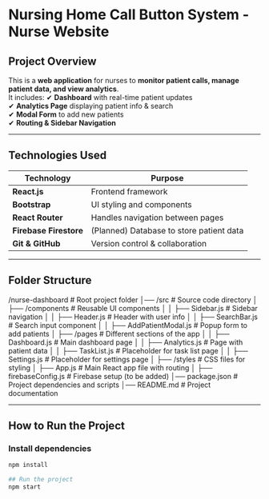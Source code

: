 # Nursing Home Call Button System - Nurse Website

## Project Overview
This is a **web application** for nurses to **monitor patient calls, manage patient data, and view analytics**.  
It includes:
✔ **Dashboard** with real-time patient updates  
✔ **Analytics Page** displaying patient info & search  
✔ **Modal Form** to add new patients  
✔ **Routing & Sidebar Navigation**  

---

## Technologies Used
| Technology  | Purpose |
|-------------|---------|
| **React.js** | Frontend framework |
| **Bootstrap** | UI styling and components |
| **React Router** | Handles navigation between pages |
| **Firebase Firestore** | (Planned) Database to store patient data |
| **Git & GitHub** | Version control & collaboration |

---

## Folder Structure

/nurse-dashboard              # Root project folder
│── /src                      # Source code directory
│   ├── /components           # Reusable UI components
│   │   ├── Sidebar.js        # Sidebar navigation
│   │   ├── Header.js         # Header with user info
│   │   ├── SearchBar.js      # Search input component
│   │   ├── AddPatientModal.js # Popup form to add patients
│   ├── /pages                # Different sections of the app
│   │   ├── Dashboard.js      # Main dashboard page
│   │   ├── Analytics.js      # Page with patient data
│   │   ├── TaskList.js       # Placeholder for task list page
│   │   ├── Settings.js       # Placeholder for settings page
│   ├── /styles               # CSS files for styling
│   ├── App.js                # Main React app file with routing
│   ├── firebaseConfig.js     # Firebase setup (to be added)
│── package.json              # Project dependencies and scripts
│── README.md                 # Project documentation


---

## How to Run the Project
### Install dependencies
```sh
npm install

## Run the project
npm start

